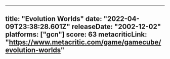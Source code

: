 
---
title: "Evolution Worlds"
date: "2022-04-09T23:38:28.601Z"
releaseDate: "2002-12-02"
platforms: ["gcn"]
score: 63
metacriticLink: "https://www.metacritic.com/game/gamecube/evolution-worlds"
---
